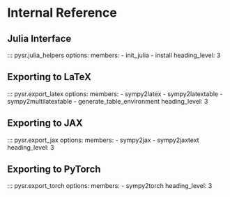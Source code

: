# Internal Reference

## Julia Interface

::: pysr.julia_helpers
    options:
        members:
            - init_julia
            - install
        heading_level: 3

## Exporting to LaTeX

::: pysr.export_latex
    options:
        members:
            - sympy2latex
            - sympy2latextable
            - sympy2multilatextable
            - generate_table_environment
        heading_level: 3

## Exporting to JAX

::: pysr.export_jax
    options:
        members:
            - sympy2jax
            - sympy2jaxtext
        heading_level: 3

## Exporting to PyTorch

::: pysr.export_torch
    options:
        members:
            - sympy2torch
        heading_level: 3
